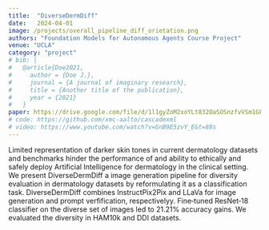 ```yaml
---
title:  "DiverseDermDiff"
date:   2024-04-01
image: /projects/overall_pipeline_diff_orietation.png
authors: "Foundation Models for Autonomous Agents Course Project"
venue: "UCLA"
category: "project"
# bib: |
#   @article{Doe2021,
#     author = {Doe J.},
#     journal = {A journal of imaginary research},
#     title = {Another title of the publication},
#     year = {2021}
#   }
paper: https://drive.google.com/file/d/1l1gyZoM2xoYLt832OaSOSnzfvVSm1GFV/view?usp=sharing
# code: https://github.com/xmc-aalto/cascadexml
# video: https://www.youtube.com/watch?v=GnB9E5zvY_E&t=88s
---
```

Limited representation of darker skin tones in current dermatology datasets and benchmarks hinder the performance of and ability to ethically and safely deploy Artificial Intelligence for dermatology in the clinical setting. We present DiverseDermDiff a image generation pipeline for diversity evaluation in dermatology datasets by reformulating it as a classification task. DiverseDermDiff combines InstructPix2Pix and LLaVa for image generation and prompt verfification, respectivelyy. Fine‑tuned ResNet‑18 classifier on the diverse set of images led to 21.21% accuracy gains. We evaluated the diversity in HAM10k and DDI datasets.
